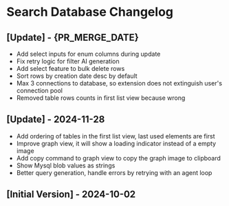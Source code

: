 # Search Database Changelog

## [Update] - {PR_MERGE_DATE}

- Add select inputs for enum columns during update
- Fix retry logic for filter AI generation
- Add select feature to bulk delete rows
- Sort rows by creation date desc by default
- Max 3 connections to database, so extension does not extinguish user's connection pool
- Removed table rows counts in first list view because wrong

## [Update] - 2024-11-28

- Add ordering of tables in the first list view, last used elements are first
- Improve graph view, it will show a loading indicator instead of a empty image
- Add copy command to graph view to copy the graph image to clipboard
- Show Mysql blob values as strings
- Better query generation, handle errors by retrying with an agent loop

## [Initial Version] - 2024-10-02
